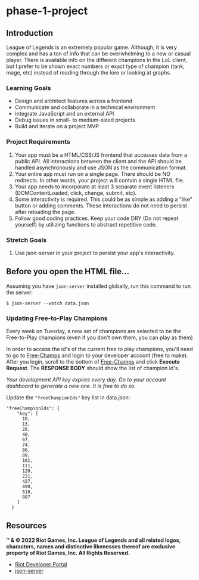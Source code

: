 # phase-1-project

## Introduction
League of Legends is an extremely popular game. Although, it is very complex and has a ton of info that can be overwhelming to a new or casual player.  There is available info on the different champions in the LoL client, but I prefer to be shown exact numbers or exact type of champion (tank, mage, etc) instead of reading through the lore or looking at graphs.

### Learning Goals
- Design and architect features across a frontend
- Communicate and collaborate in a technical environment
- Integrate JavaScript and an external API
- Debug issues in small- to medium-sized projects
- Build and iterate on a project MVP

### Project Requirements
1. Your app must be a HTML/CSS/JS frontend that accesses data from a public API. All interactions between the client and the API should be handled asynchronously and use JSON as the communication format.
2. Your entire app must run on a single page. There should be NO redirects. In other words, your project will contain a single HTML file.
3. Your app needs to incorporate at least 3 separate event listeners (DOMContentLoaded, click, change, submit, etc).
4. Some interactivity is required. This could be as simple as adding a "like" button or adding comments. These interactions do not need to persist after reloading the page.
5. Follow good coding practices. Keep your code DRY (Do not repeat yourself) by utilizing functions to abstract repetitive code.

### Stretch Goals
1. Use json-server in your project to persist your app's interactivity.

## Before you open the HTML file...
Assuming you have `json-server` installed globally, run this command to run the server:

```console
$ json-server --watch data.json
```

### Updating Free-to-Play Champions
Every week on Tuesday, a new set of champions are selected to be the Free-to-Play champions (even if you don't own them, you can play as them)

In order to access the id's of the current free to play champions, you'll need to go to [Free-Champs][] and login to your developer account (free to make). After you login, scroll to the bottom of [Free-Champs][] and click **Execute Request**. The **RESPONSE BODY** should show the list of champion id's.

[Free-Champs]: https://developer.riotgames.com/apis#champion-v3/GET_getChampionInfo

*Your development API key expires every day. Go to your account dashboard to generate a new one. It is free to do so.*

Update the `"freeChampionIds"` key list in data.json:

```
"freeChampionIds": {
    "key": [
      10,
      13,
      28,
      40,
      67,
      74,
      86,
      89,
      101,
      111,
      120,
      221,
      427,
      498,
      518,
      887
    ]
  }
```

## Resources
**™ & © 2022 Riot Games, Inc.  League of Legends and all related logos, characters, names and distinctive likenesses thereof are exclusive property of Riot Games, Inc.  All Rights Reserved.**

- [Riot Developer Portal](https://developer.riotgames.com/)
- [json-server](https://www.npmjs.com/package/json-server)